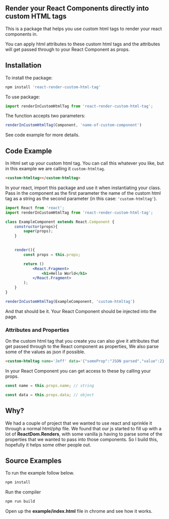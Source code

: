## Render your React Components directly into custom HTML tags

This is a package that helps you use custom html tags to render your react components in. 

You can apply html attributes to these custom html tags and the attributes will get passed through to your React Component as props.


## Installation

To install the package:

```bash
npm install 'react-render-custom-html-tag'
```

To use package:
```javascript
import renderInCustomHtmlTag from 'react-render-custom-html-tag';
```

The function accepts two parameters: 
```javascript 
renderInCustomHtmlTag(Component, 'name-of-custom-component')
```

See code example for more details.

## Code Example

In Html set up your custom html tag. You can call this whatever you like, but in this example we are calling it `custom-htmltag`.

```html
<custom-htmltag></custom-htmltag>
```

In your react, import this package and use it when instantiating your class. Pass in the component as the first parameter the name of the custom html tag as a string as the second parameter (in this case: `'custom-htmltag'`).

```jsx
import React from 'react';
import renderInCustomHtmlTag from 'react-render-custom-html-tag';

class ExampleComponent extends React.Component {
    constructor(props){
        super(props);
    }
    

    render(){
        const props = this.props;

        return ()
            <React.Fragment>
                <h1>Hello World</h1>
            </React.Fragment>
        );
    }
}

renderInCustomHtmlTag(ExampleComponent, 'custom-htmltag')
```

And that should be it. Your React Component should be injected into the page.

### Attributes and Properties

On the custom html tag that you create you can also give it attributes that get passed through to the React component as properties, We also parse some of the values as json if possible.

```html
<custom-htmltag name='Jeff' data='{"someProp":"JSON parsed","value":2}'></custom-htmltag>
```

In your React Component you can get access to these by calling your props.

```javascript
const name = this.props.name; // string
```

```javascript
const data = this.props.data; // object
```


## Why?

We had a couple of project that we wanted to use react and sprinkle it through a normal html/php file. We found that our js started to fill up with a lot of **ReactDom.Renders**, with some vanilla js having to parse some of the properties that we wanted to pass into those components. So I build this, hopefully it helps some other people out.



## Source Examples

To run the example follow below.

```bash
npm install
```

Run the compiler

```bash
npm run build
```

Open up the **example/index.html** file in chrome and see how it works.
